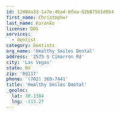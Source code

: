 ```yaml
---
id: 12d0da33-1a7e-46ad-bfea-62b875b1d054
first_name: Christopher
last_name: Kuranko
license: DDS
services:
  - dentist
category: Dentists
org_name: 'Healthy Smiles Dental'
address: '2575 S Cimarron Rd'
city: 'Las Vegas'
state: NV
zip: '89117'
phone: '(702) 369-7441'
title: 'Healthy Smiles Dental'
_geoloc:
  lat: 36.1384
  lng: -115.27
---
```

